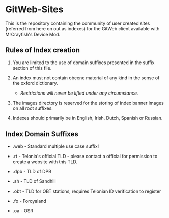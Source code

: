 # GitWeb-Sites
This is the repository containing the community of user created sites (referred from here on out as indexes) for the GitWeb client available with MrCrayfish's Device Mod.

## Rules of Index creation
1. You are limited to the use of domain suffixes presented in the suffix section of this file.

2. An index must not contain obcene material of any kind in the sense of the oxford dictionary.
    - *Restrictions will never be lifted under any circumstance.*
    
3. The images directory is reserved for the storing of index banner images on all root suffixes.

4. Indexes should primarily be in English, Irish, Dutch, Spanish or Russian.
    

## Index Domain Suffixes

- .web - Standard multiple use case suffix!

- .rt - Telonia's official TLD - please contact a official for permission to create a website with this TLD.

- .dpb - TLD of DPB

- .sh - TLD of Sandhill

- .obt - TLD for OBT stations, requires Telonian ID verification to register

- .fo - Foroyaland

- .oa - OSR
